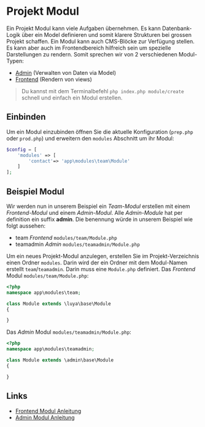 Projekt Modul
=============
Ein Projekt Modul kann viele Aufgaben übernehmen. Es kann Datenbank-Logik über ein Model definieren und somit klarere Strukturen bei grossen Projekt schaffen. Ein Modul kann auch CMS-Blöcke zur Verfügung stellen. Es kann aber auch im Frontendbereich hilfreich sein um spezielle Darstellungen zu rendern. Somit sprechen wir von 2 verschiedenen Modul-Typen:
+ [Admin](app-admin-module.md) (Verwalten von Daten via Model)
+ [Frontend](app-module-frontend.md) (Rendern von views)

> Du kannst mit dem Terminalbefehl `php index.php module/create` schnell und einfach ein Modul erstellen.

Einbinden
---------
Um ein Modul einzubinden öffnen Sie die aktuelle Konfiguration (`prep.php` oder `prod.php`) und erweitern den `modules` Abschnitt um ihr Modul:
```php
$config = [
    'modules' => [
        'contact'=> 'app\modules\team\Module'
    ]
];
``` 

Beispiel Modul
-------------
Wir werden nun in unserem Beispiel ein *Team-Modul* erstellen mit einem *Frontend-Modul* und einem *Admin-Modul*. Alle *Admin-Module* hat per definition ein suffix **admin**. Die benennung würde in unserem Beispiel wie folgt aussehen:
+ team *Frontend* `modules/team/Module.php`
+ teamadmin *Admin* `modules/teamadmin/Module.php`

Um ein neues Projekt-Modul anzulegen, erstellen Sie im Projekt-Verzeichnis einen Ordner `modules`. Darin wird der ein Ordner mit dem Modul-Namen erstellt `team`/`teamadmin`. Darin muss eine `Module.php` definiert.
Das *Frontend* Modul `modules/team/Module.php`:
```php
<?php
namespace app\modules\team;

class Module extends \luya\base\Module
{

}
```
Das *Admin* Modul `modules/teamadmin/Module.php`:
```php
<?php
namespace app\modules\teamadmin;

class Module extends \admin\base\Module
{

}
```

Links
------
+ [Frontend Modul Anleitung](app-module-frontend.md)
+ [Admin Modul Anleitung](app-admin-module.md)